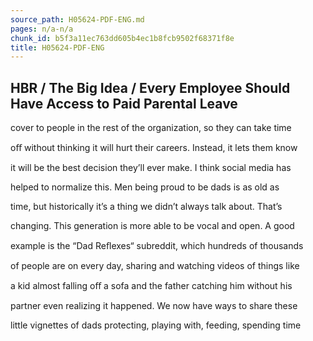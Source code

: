 ```yaml
---
source_path: H05624-PDF-ENG.md
pages: n/a-n/a
chunk_id: b5f3a11ec763dd605b4ec1b8fcb9502f68371f8e
title: H05624-PDF-ENG
---
```

## HBR / The Big Idea / Every Employee Should Have Access to Paid Parental Leave

cover to people in the rest of the organization, so they can take time

oﬀ without thinking it will hurt their careers. Instead, it lets them know

it will be the best decision they’ll ever make. I think social media has

helped to normalize this. Men being proud to be dads is as old as

time, but historically it’s a thing we didn’t always talk about. That’s

changing. This generation is more able to be vocal and open. A good

example is the “Dad Reﬂexes“ subreddit, which hundreds of thousands

of people are on every day, sharing and watching videos of things like

a kid almost falling oﬀ a sofa and the father catching him without his

partner even realizing it happened. We now have ways to share these

little vignettes of dads protecting, playing with, feeding, spending time
